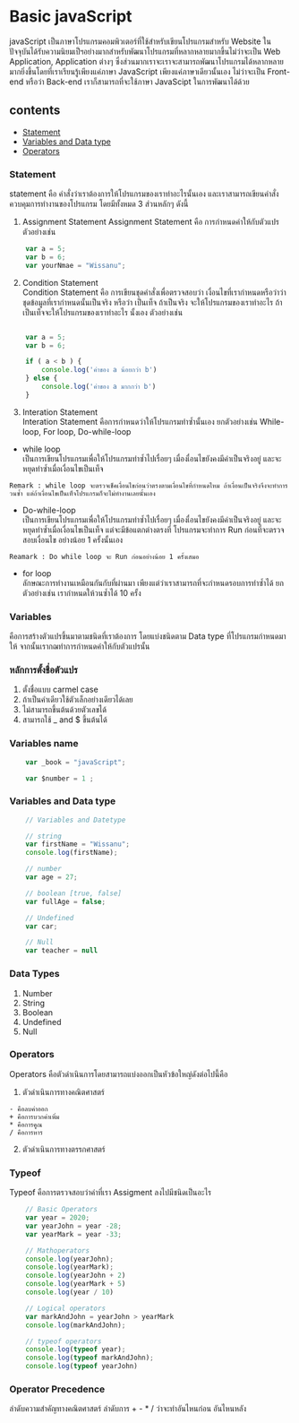 # Basic javaScript

javaScript เป็นภาษาโปรแกรมคอมพิวเตอร์ที่ใช้สำหรับเขียนโปรแกรมสำหรับ Website ในปัจจุบันได้รับความนิยมเป็ฯอย่างมากสำหรับพัฒนาโปรแกรมที่หลากหลายมากขึ้นไม่ว่าจะเป็น Web Application, Application ต่างๆ ซึ่งส่วนมากเราจะเราจะสามารถพัฒนาโปรแกรมได้หลากหลายมากยิ่งขึ้นโดยที่เราเรียนรู้เพียงแค่ภาษา JavaScript เพียงแค่ภาษาเดียวนั้นเอง ไม่ว่าจะเป็น Front-end หรือว่า Back-end เราก็สามารถที่จะใช้ภาษา  JavaScipt ในการพัฒนาได้ด้วย 

## contents
* [Statement](#Statement)
* [Variables and Data type](#Variables)
* [Operators](Operators)




### Statement
statement คือ คำสั่งว่าเราต้องการให้โปรแกรมของเราทำอะไรนั้นเอง และเราสามารถเขียนคำสั่ง ควบคุมการทำงานของโปรแกรม โดยมีทั้งหมด 3 ส่วนหลักๆ ดังนี้   
1. Assignment Statement 
Assignment Statement คือ การกำหนดค่าให้กับตัวแปร ตัวอย่างเช่น   
```js
    var a = 5; 
    var b = 6;
    var yourNmae = "Wissanu";
```
2. Condition Statement   
Condition Statement คือ การเขียนชุดคำสั่งเพื่อตรวจสอบว่า เงื่อนไขที่เรากำหนดหรือว่าว่าชุดข้อมูลที่เรากำหนดนั้นเป็นจริง หรือว่า เป็นเท็จ ถ้าเป็นจริง จะให้โปรแกรมของเราทำอะไร ถ้าเป็นเท็จจะให้โปรแกรมของเราทำอะไร นั้งเอง ตัวอย่างเช่น

```js

    var a = 5;
    var b = 6;

    if ( a < b ) {
        console.log('ค่าของ a น้อยกว่า b')
    } else {
        console.log('ค่าของ a มากกว่า b')
    }

```
3. Interation Statement   
Interation Statement คือการกำหนดว่าให้โปรแกรมทำซ้ำนั้นเอง ยกตัวอย่างเช่น While-loop, For loop, Do-while-loop 

* while loop  
เป็นการเขียนโปรแกรมเพื่อให้โปรแกรมทำซ้ำไปเรื่อยๆ เมื่องเื่อนไขยังคงมีค่าเป็นจริงอยู่ และจะหยุดทำซ้ำเมื่อเงื่อนไขเป็นเท็จ  

```Remark : while loop จะตรวจเช็คเงื่อนไขก่อนว่าตรงตามเงื่อนไขที่กำหนดไหม ถ้าเงื่อนเป็นจริงจึงจะทำการวนซ้ำ แต่ถ้าเงื่อนไขเป็นเท็จโปรแกรมก็จะไม่ทำงานเลยนั้นเอง``` 


* Do-while-loop  
เป็นการเขียนโปรแกรมเพื่อให้โปรแกรมทำซ้ำไปเรื่อยๆ เมื่องเื่อนไขยังคงมีค่าเป็นจริงอยู่ และจะหยุดทำซ้ำเมื่อเงื่อนไขเป็นเท็จ แต่จะมีข้อแตกต่างตรงที่ โปรแกรมจะทำการ Run ก่อนที่จะตรวจสอบเงื่อนไข อย่างน้อย 1 ครั้งนั้นเอง  

```Reamark : Do while loop จะ Run ก่อนอย่างน้อย 1 ครั้งเสมอ```

* for loop  
ลักษณะการทำงานเหมือนกันกับที่ผ่านมา เพียงแต่ว่าเราสามารถที่จะกำหนดรอบการทำซ้ำได้ ยกตัวอย่างเช่น เรากำหนดให้วนซ้ำได้ 10 ครั้ง 




### Variables
คือการสร้างตัวแปรขึ้นมาตามชนิดที่เราต้องการ โดยแบ่งชนิดตาม Data type ที่โปรแกรมกำหนดมาให้ จากนั้นเรากฌทำการกำหนดค่าให้กับตัวแปรนั้น  

### หลักการตั้งชื่อตัวแปร
1. ตั้งชื่อแบบ carmel case
2. ถ้าเป็นคำเดียวใช้ตัวเล็กอย่างเดียวได้เลย
3. ไม่สามารถขึ้นต้นด้วยตัวเลขได้
4. สามารถใช้ _ and $ ขึ้นต้นได้

### Variables name
```js
    var _book = "javaScript";

    var $number = 1 ;
```


### Variables and Data type
```js
    // Variables and Datetype

    // string
    var firstName = "Wissanu";
    console.log(firstName);

    // number
    var age = 27;

    // boolean [true, false]
    var fullAge = false;

    // Undefined
    var car;

    // Null
    var teacher = null
```

### Data Types
1. Number 
2. String
3. Boolean
4. Undefined
5. Null

### Operators
Operators คือตัวดำเนินการโดยสามารถแบ่งออกเป็นหัวข้อใหญ่ดังต่อไปนี้คือ 
1. ตัวดำเนินการทางคณิตศาสตร์
```  
- คือลบค่าออก
+ คือการบวกค่าเพิ่ม
* คือการคูณ
/ คือการหาร
```
2. ตัวดำเนินการทางตรรกศาสตร์

### Typeof 
Typeof คือการตรวจสอบว่าค่าที่เรา Assigment ลงไปมีชนิดเป็นอะไร
```js 
    // Basic Operators
    var year = 2020;
    var yearJohn = year -28;
    var yearMark = year -33;

    // Mathoperators
    console.log(yearJohn);
    console.log(yearMark);
    console.log(yearJohn + 2)
    console.log(yearMark + 5)
    console.log(year / 10)

    // Logical operators
    var markAndJohn = yearJohn > yearMark
    console.log(markAndJohn);

    // typeof operators
    console.log(typeof year);
    console.log(typeof markAndJohn);
    console.log(typeof yearJohn)

```
### Operator Precedence
ลำดับความสำคัญทางคณิตศาสตร์ ลำดับการ + - * / ว่าจะทำอันไหนก่อน อันไหนหลัง 
